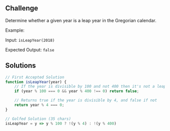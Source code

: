 ## Challenge

Determine whether a given year is a leap year in the Gregorian calendar.

Example:

Input: `isLeapYear(2018)`

Expected Output: `false`

## Solutions

```js
// First Accepted Solution
function isLeapYear(year) {
    // If the year is divisible by 100 and not 400 then it's not a leap year
    if (year % 100 === 0 && year % 400 !== 0) return false;

    // Returns true if the year is divisible by 4, and false if not
    return year % 4 === 0;
}
```

```js
// Golfed Solution (35 chars)
isLeapYear = y => y % 100 ? !(y % 4) : !(y % 400)
```